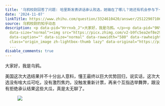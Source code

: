 ```yaml
---
title: '乌鸦校尉回答了问题: 哈里斯发表讲话承认败选，她输在了哪儿？她还有机会参与下一届选举吗？'
date: '2024-11-07'
linkTitle: https://www.zhihu.com/question/3324610420/answer/25122907106
source: 乌鸦校尉的知乎动态
description: <p data-pid="Hrrnxb_J">大家好，我是乌鸦。</p><p data-pid="9NYFOOSw">美国这次大选结果并不十分出人意料，懂王最终以巨大优势回归，说实话，这次大选没有啥大瓜可吃，没有激烈焦灼，没触发重新计票，再来个互指选举舞弊，跟没有拒绝承认结果这些大瓜，真是太无聊了。</p><figure
  data-size="normal"><img src="https://picx.zhimg.com/v2-b9fc5ea2ef8e297e547cdb6e88998e97.jpg"
  data-caption="" data-size="normal" data-rawwidth="580" data-rawheight="401" data-original-token="v2-65a0e717f958c0ed2b42a9752b0ef5c2"
  class="origin_image zh-lightbox-thumb lazy" data-original="https://picx.zhimg.com/v2-b9fc5ea2ef8e297e547cdb6e88998e97_r.jpg"
  ...
disable_comments: true
---
```

<p data-pid="Hrrnxb_J">大家好，我是乌鸦。</p><p data-pid="9NYFOOSw">美国这次大选结果并不十分出人意料，懂王最终以巨大优势回归，说实话，这次大选没有啥大瓜可吃，没有激烈焦灼，没触发重新计票，再来个互指选举舞弊，跟没有拒绝承认结果这些大瓜，真是太无聊了。</p><figure data-size="normal"><img src="https://picx.zhimg.com/v2-b9fc5ea2ef8e297e547cdb6e88998e97.jpg" data-caption="" data-size="normal" data-rawwidth="580" data-rawheight="401" data-original-token="v2-65a0e717f958c0ed2b42a9752b0ef5c2" class="origin_image zh-lightbox-thumb lazy" data-original="https://picx.zhimg.com/v2-b9fc5ea2ef8e297e547cdb6e88998e97_r.jpg" ...